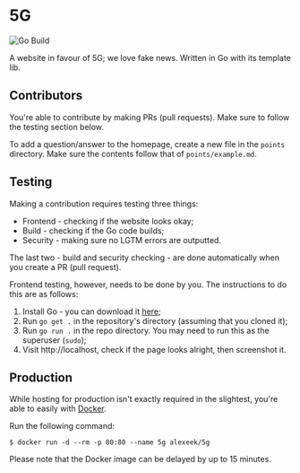 # 5G

![Go Build](https://github.com/elitisgroup/5G/workflows/Go%20Build/badge.svg)

A website in favour of 5G; we love fake news.
Written in Go with its template lib.

## Contributors

You're able to contribute by making PRs (pull requests). Make sure to follow the testing section below.

To add a question/answer to the homepage, create a new file in the `points` directory.
Make sure the contents follow that of `points/example.md`.

## Testing

Making a contribution requires testing three things:
- Frontend - checking if the website looks okay;
- Build - checking if the Go code builds;
- Security - making sure no LGTM errors are outputted.

The last two - build and security checking - are done automatically when you create a PR (pull request).

Frontend testing, however, needs to be done by you. The instructions to do this are as follows:
1. Install Go - you can download it [here](https://golang.org/dl);
2. Run `go get .` in the repository's directory (assuming that you cloned it);
3. Run `go run .` in the repo directory. You may need to run this as the superuser (`sudo`);
4. Visit http://localhost, check if the page looks alright, then screenshot it.

## Production

While hosting for production isn't exactly required in the slightest,
you're able to easily with [Docker](https://hub.docker.com/r/alexeek/5g).

Run the following command:

```shell script
$ docker run -d --rm -p 80:80 --name 5g alexeek/5g
```

Please note that the Docker image can be delayed by up to 15 minutes.
